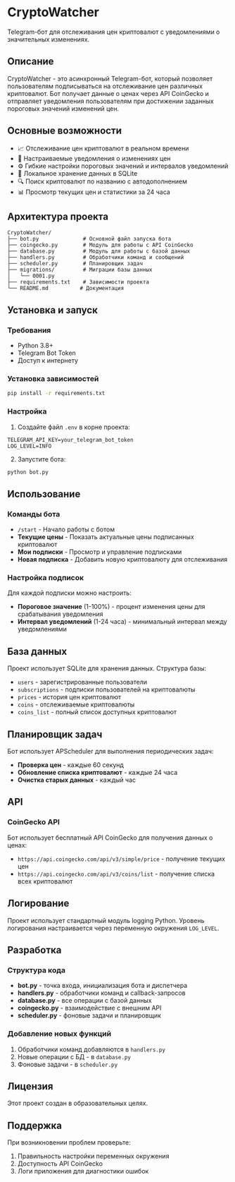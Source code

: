 # CryptoWatcher

Telegram-бот для отслеживания цен криптовалют с уведомлениями о значительных изменениях.

## Описание

CryptoWatcher - это асинхронный Telegram-бот, который позволяет пользователям подписываться на отслеживание цен различных криптовалют. Бот получает данные о ценах через API CoinGecko и отправляет уведомления пользователям при достижении заданных пороговых значений изменений цен.

## Основные возможности

- 📈 Отслеживание цен криптовалют в реальном времени
- 🔔 Настраиваемые уведомления о изменениях цен
- ⚙️ Гибкие настройки пороговых значений и интервалов уведомлений
- 💾 Локальное хранение данных в SQLite
- 🔍 Поиск криптовалют по названию с автодополнением
- 📊 Просмотр текущих цен и статистики за 24 часа

## Архитектура проекта

```
CryptoWatcher/
├── bot.py              # Основной файл запуска бота
├── coingecko.py        # Модуль для работы с API CoinGecko
├── database.py         # Модуль для работы с базой данных
├── handlers.py         # Обработчики команд и сообщений
├── scheduler.py        # Планировщик задач
├── migrations/         # Миграции базы данных
│   └── 0001.py
├── requirements.txt    # Зависимости проекта
└── README.md          # Документация
```

## Установка и запуск

### Требования

- Python 3.8+
- Telegram Bot Token
- Доступ к интернету

### Установка зависимостей

```bash
pip install -r requirements.txt
```

### Настройка

1. Создайте файл `.env` в корне проекта:
```env
TELEGRAM_API_KEY=your_telegram_bot_token
LOG_LEVEL=INFO
```

2. Запустите бота:
```bash
python bot.py
```

## Использование

### Команды бота

- `/start` - Начало работы с ботом
- **Текущие цены** - Показать актуальные цены подписанных криптовалют
- **Мои подписки** - Просмотр и управление подписками
- **Новая подписка** - Добавить новую криптовалюту для отслеживания

### Настройка подписок

Для каждой подписки можно настроить:
- **Пороговое значение** (1-100%) - процент изменения цены для срабатывания уведомления
- **Интервал уведомлений** (1-24 часа) - минимальный интервал между уведомлениями

## База данных

Проект использует SQLite для хранения данных. Структура базы:

- `users` - зарегистрированные пользователи
- `subscriptions` - подписки пользователей на криптовалюты
- `prices` - история цен криптовалют
- `coins` - отслеживаемые криптовалюты
- `coins_list` - полный список доступных криптовалют

## Планировщик задач

Бот использует APScheduler для выполнения периодических задач:

- **Проверка цен** - каждые 60 секунд
- **Обновление списка криптовалют** - каждые 24 часа
- **Очистка старых данных** - каждый час

## API

### CoinGecko API

Бот использует бесплатный API CoinGecko для получения данных о ценах:
- `https://api.coingecko.com/api/v3/simple/price` - получение текущих цен
- `https://api.coingecko.com/api/v3/coins/list` - получение списка всех криптовалют

## Логирование

Проект использует стандартный модуль logging Python. Уровень логирования настраивается через переменную окружения `LOG_LEVEL`.

## Разработка

### Структура кода

- **bot.py** - точка входа, инициализация бота и диспетчера
- **handlers.py** - обработчики команд и callback-запросов
- **database.py** - все операции с базой данных
- **coingecko.py** - взаимодействие с внешним API
- **scheduler.py** - фоновые задачи и планировщик

### Добавление новых функций

1. Обработчики команд добавляются в `handlers.py`
2. Новые операции с БД - в `database.py`
3. Фоновые задачи - в `scheduler.py`

## Лицензия

Этот проект создан в образовательных целях.

## Поддержка

При возникновении проблем проверьте:
1. Правильность настройки переменных окружения
2. Доступность API CoinGecko
3. Логи приложения для диагностики ошибок
